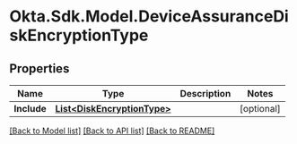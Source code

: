 # Okta.Sdk.Model.DeviceAssuranceDiskEncryptionType

## Properties

Name | Type | Description | Notes
------------ | ------------- | ------------- | -------------
**Include** | [**List&lt;DiskEncryptionType&gt;**](DiskEncryptionType.md) |  | [optional] 

[[Back to Model list]](../README.md#documentation-for-models) [[Back to API list]](../README.md#documentation-for-api-endpoints) [[Back to README]](../README.md)

